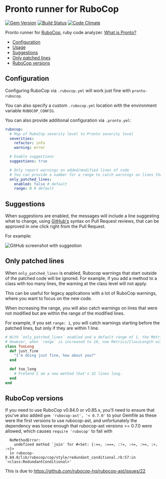 # Pronto runner for RuboCop

[![Gem Version](https://badge.fury.io/rb/pronto-rubocop.png)](http://badge.fury.io/rb/pronto-rubocop)
[![Build Status](https://github.com/prontolabs/pronto-rubocop/actions/workflows/checks.yml/badge.svg)](https://github.com/prontolabs/pronto-rubocop/actions/workflows/checks.yml)
[![Code Climate](https://codeclimate.com/github/prontolabs/pronto-rubocop.png)](https://codeclimate.com/github/prontolabs/pronto-rubocop)

Pronto runner for [RuboCop](https://github.com/bbatsov/rubocop), ruby code
analyzer. [What is Pronto?](https://github.com/prontolabs/pronto)

- [Configuration](#configuration)
- [Usage](#usage)
- [Suggestions](#suggestions)
- [Only patched lines](#only-patched-lines)
- [RuboCop versions](#rubocop-versions)

## Configuration

Configuring RuboCop via `.rubocop.yml` will work just fine with
`pronto-rubocop`.

You can also specify a custom `.rubocop.yml` location with the environment
variable `RUBOCOP_CONFIG`.

You can also provide additional configuration via `.pronto.yml`:

```yml
rubocop:
  # Map of RuboCop severity level to Pronto severity level
  severities:
    refactor: info
    warning: error

  # Enable suggestions
  suggestions: true

  # Only report warnings on added/modified lines of code
  # You can provide a number for a range to catch warnings on lines that were not modified
  only_patched_lines:
    enabled: false # default
    range: 0 # default
```

## Suggestions

When suggestions are enabled, the messages will include a line suggesting
what to change, using [GitHub's](https://twitter.com/wa7son/status/1052326282900443137)
syntax on Pull Request reviews, that can be approved in one click right from
the Pull Request.

For example:

![GitHub screenshot with suggestion](https://user-images.githubusercontent.com/132/50402757-1bd75b80-0799-11e9-809f-8b8a23ed33f6.png)

## Only patched lines

When `only_patched_lines` is enabled, Rubocop warnings that start outside of the patched code will be ignored.
For example, if you add a method to a class with too many lines, the warning at the class level will not apply.

This can be useful for legacy applications with a lot of RuboCop warnings, where you want to focus on the new code.

When increasing the range, you will also catch warnings on lines that were not modified but are within the range of the modified lines.

For example, if you set `range: 1`, you will catch warnings starting before the patched lines, but only if they are within 1 line.

```ruby
# With `only_patched_lines` enabled and a default range of 1, the Metrics/ClassLength warning is not included in the results.
# However, when `range` is increased to 10, now Metrics/ClassLength will be included alongside the Metrics/MethodLength warning for the `too_long` method.
class TooLong
  def just_fine
    "I'm doing just fine, how about you?"
  end

  def too_long
    # Pretend I am a new method that's 32 lines long.
  end
end
```

## RuboCop versions

If you need to use RuboCop v0.84.0 or v0.85.x, you'll need to ensure that
you've also added `gem 'rubocop-ast', '< 0.7.0'` to your Gemfile as
these were the first versions to use rubocop-ast, and unfortunately the
dependency was loose enough that rubocop-ast versions >= 0.7.0 were allowed,
which causes `require 'rubocop'` to fail with
```
  NoMethodError:
    undefined method `join' for #<Set: {:==, :===, :!=, :<=, :>=, :>, :<}>
  in rubocop-0.84.0/lib/rubocop/cop/style/redundant_conditional.rb:57:in `<class:RedundantConditional>'
```
This is due to https://github.com/rubocop-hq/rubocop-ast/issues/22
